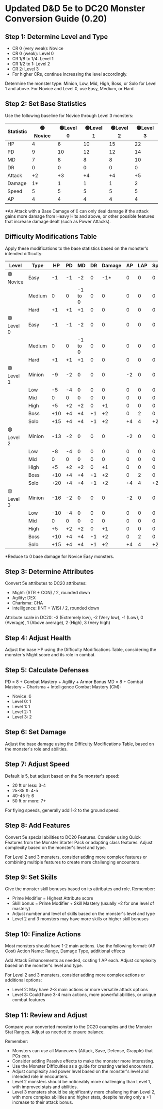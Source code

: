 ﻿# Updated D&D 5e to DC20 Monster Conversion Guide (0.20)

## Step 1: Determine Level and Type

- CR 0 (very weak): Novice
- CR 0 (weak): Level 0
- CR 1/8 to 1/4: Level 1
- CR 1/2 to 1: Level 2
- CR 2: Level 3
- For higher CRs, continue increasing the level accordingly.

Determine the monster type: Minion, Low, Mid, High, Boss, or Solo for Level 1 and above. For Novice and Level 0, use Easy, Medium, or Hard.

## Step 2: Set Base Statistics

Use the following baseline for Novice through Level 3 monsters:

| Statistic | 🟢Novice | 🟢Level 0 | 🟢Level 1 | 🟢Level 2 | 🟡Level 3 |
| --- | --- | --- | --- | --- | --- |
| HP | 4 | 6 | 10 | 15 | 22 |
| PD | 9 | 10 | 12 | 12 | 14 |
| MD | 7 | 8 | 8 | 8 | 10 |
| DR | 0 | 0 | 0 | 0 | 0 |
| Attack | +2 | +3 | +4 | +4 | +5 |
| Damage | 1* | 1 | 1 | 1 | 2 |
| Speed | 5 | 5 | 5 | 5 | 5 |
| AP | 4 | 4 | 4 | 4 | 4 |

*An Attack with a Base Damage of 0 can only deal damage if the attack gains more damage from Heavy Hits and above, or other possible features that increase damage dealt (such as Power Attacks).

## Difficulty Modifications Table

Apply these modifications to the base statistics based on the monster's intended difficulty:

| Level | Type | HP | PD | MD | DR | Damage | AP | LAP | Speed |
| --- | --- | --- | --- | --- | --- | --- | --- | --- | --- |
| 🟢Novice | Easy | -1 | -1 | -2 | 0 | -1* | 0 | 0 | 0 |
|  | Medium | 0 | 0 | -1 to 0 | 0 | 0 | 0 | 0 | 0 |
|  | Hard | +1 | +1 | +1 | 0 | 0 | 0 | 0 | 0 |
| 🟢Level 0 | Easy | -1 | -1 | -2 | 0 | 0 | 0 | 0 | 0 |
|  | Medium | 0 | 0 | -1 to 0 | 0 | 0 | 0 | 0 | 0 |
|  | Hard | +1 | +1 | +1 | 0 | 0 | 0 | 0 | 0 |
| 🟢Level 1 | Minion | -9 | -2 | 0 | 0 | 0 | -2 | 0 | 0 |
|  | Low | -5 | -4 | 0 | 0 | 0 | 0 | 0 | 0 |
|  | Mid | 0 | 0 | 0 | 0 | 0 | 0 | 0 | 0 |
|  | High | +5 | +2 | +2 | 0 | +1 | 0 | 0 | 0 |
|  | Boss | +10 | +4 | +4 | +1 | +2 | 0 | 2 | 0 |
|  | Solo | +15 | +4 | +4 | +1 | +2 | +4 | 4 | +2 |
| 🟢Level 2 | Minion | -13 | -2 | 0 | 0 | 0 | -2 | 0 | 0 |
|  | Low | -8 | -4 | 0 | 0 | 0 | 0 | 0 | 0 |
|  | Mid | 0 | 0 | 0 | 0 | 0 | 0 | 0 | 0 |
|  | High | +5 | +2 | +2 | 0 | +1 | 0 | 0 | 0 |
|  | Boss | +10 | +4 | +4 | +1 | +2 | 0 | 2 | 0 |
|  | Solo | +20 | +4 | +4 | +1 | +2 | +4 | 4 | +2 |
| 🟡Level 3 | Minion | -16 | -2 | 0 | 0 | 0 | -2 | 0 | 0 |
|  | Low | -10 | -4 | 0 | 0 | 0 | 0 | 0 | 0 |
|  | Mid | 0 | 0 | 0 | 0 | 0 | 0 | 0 | 0 |
|  | High | +5 | +2 | +2 | 0 | +1 | 0 | 0 | 0 |
|  | Boss | +10 | +4 | +4 | +1 | +2 | 0 | 2 | 0 |
|  | Solo | +15 | +4 | +4 | +1 | +2 | +4 | 4 | +2 |

*Reduce to 0 base damage for Novice Easy monsters.

## Step 3: Determine Attributes

Convert 5e attributes to DC20 attributes:

- Might: (STR + CON) / 2, rounded down
- Agility: DEX
- Charisma: CHA
- Intelligence: (INT + WIS) / 2, rounded down

Attribute scale in DC20:
-3 (Extremely low), -2 (Very low), -1 (Low), 0 (Average), 1 (Above average), 2 (High), 3 (Very high)

## Step 4: Adjust Health

Adjust the base HP using the Difficulty Modifications Table, considering the monster's Might score and its role in combat.

## Step 5: Calculate Defenses

PD = 8 + Combat Mastery + Agility + Armor Bonus
MD = 8 + Combat Mastery + Charisma + Intelligence
Combat Mastery (CM):

- Novice: 0
- Level 0: 1
- Level 1: 1
- Level 2: 1
- Level 3: 2

## Step 6: Set Damage

Adjust the base damage using the Difficulty Modifications Table, based on the monster's role and abilities.

## Step 7: Adjust Speed

Default is 5, but adjust based on the 5e monster's speed:

- 20 ft or less: 3-4
- 25-35 ft: 4-5
- 40-45 ft: 6
- 50 ft or more: 7+

For flying speeds, generally add 1-2 to the ground speed.

## Step 8: Add Features

Convert 5e special abilities to DC20 Features. Consider using Quick Features from the Monster Starter Pack or adapting class features. Adjust complexity based on the monster's level and type.

For Level 2 and 3 monsters, consider adding more complex features or combining multiple features to create more challenging encounters.

## Step 9: Set Skills

Give the monster skill bonuses based on its attributes and role. Remember:

- Prime Modifier = Highest Attribute score
- Skill bonus = Prime Modifier + Skill Mastery (usually +2 for one level of mastery)
- Adjust number and level of skills based on the monster's level and type
- Level 2 and 3 monsters may have more skills or higher skill bonuses

## Step 10: Finalize Actions

Most monsters should have 1-2 main actions. Use the following format:
(AP Cost) Action Name: Range, Damage Type, additional effects

Add Attack Enhancements as needed, costing 1 AP each. Adjust complexity based on the monster's level and type.

For Level 2 and 3 monsters, consider adding more complex actions or additional options:

- Level 2: May have 2-3 main actions or more versatile attack options
- Level 3: Could have 3-4 main actions, more powerful abilities, or unique combat features

## Step 11: Review and Adjust

Compare your converted monster to the DC20 examples and the Monster Stat Ranges. Adjust as needed to ensure balance.

Remember:

- Monsters can use all Maneuvers (Attack, Save, Defense, Grapple) that PCs can.
- Consider adding Passive effects to make the monster more interesting.
- Use the Monster Difficulties as a guide for creating varied encounters.
- Adjust complexity and power level based on the monster's level and intended role in encounters.
- Level 2 monsters should be noticeably more challenging than Level 1, with improved stats and abilities.
- Level 3 monsters should be significantly more challenging than Level 2, with more complex abilities and higher stats, despite having only a +1 increase to their attack bonus.